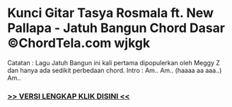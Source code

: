 
 # Kunci Gitar Tasya Rosmala ft. New Pallapa - Jatuh Bangun Chord Dasar ©ChordTela.com wjkgk


Catatan : Lagu Jatuh Bangun ini kali pertama dipopulerkan oleh Meggy Z dan hanya ada sedikit perbedaan chord. Intro : Am.. Am.. (haaaa aa aaa..) Am..

###  <a href="https://shortlighzx.web.app?sq=Kunci Gitar Tasya Rosmala ft. New Pallapa - Jatuh Bangun Chord Dasar ©ChordTela.com"> >> VERSI LENGKAP KLIK DISINI << </a>
